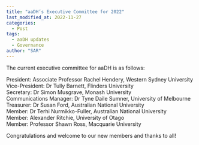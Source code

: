 ```yaml
---
title: "aaDH’s Executive Committee for 2022"
last_modified_at: 2022-11-27
categories:
  - Post
tags:
  - aaDH updates
  - Governance
author: "SAR"
---
```


The current executive committee for aaDH is as follows:

President: Associate Professor Rachel Hendery, Western Sydney University\
Vice-President: Dr Tully Barnett, Flinders University\
Secretary: Dr Simon Musgrave, Monash University\
Communications Manager: Dr Tyne Daile Sumner, University of Melbourne\
Treasurer: Dr Susan Ford, Australian National University\
Member: Dr Terhi Nurmikko-Fuller, Australian National University\
Member: Alexander Ritchie, University of Otago\
Member: Professor Shawn Ross, Macquarie University

Congratulations and welcome to our new members and thanks to all!